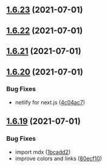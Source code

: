 ## [1.6.23](https://github.com/dds/bosabosa.org/compare/v1.6.22...v1.6.23) (2021-07-01)



## [1.6.22](https://github.com/dds/bosabosa.org/compare/v1.6.21...v1.6.22) (2021-07-01)



## [1.6.21](https://github.com/dds/bosabosa.org/compare/v1.6.20...v1.6.21) (2021-07-01)



## [1.6.20](https://github.com/dds/bosabosa.org/compare/v1.6.19...v1.6.20) (2021-07-01)


### Bug Fixes

* netlify for next.js ([4c04ac7](https://github.com/dds/bosabosa.org/commit/4c04ac73385eace36de47a717357a1c47e9a6380))



## [1.6.19](https://github.com/dds/bosabosa.org/compare/v1.6.18...v1.6.19) (2021-07-01)


### Bug Fixes

* import mdx ([1bcadd2](https://github.com/dds/bosabosa.org/commit/1bcadd236319147783e6083d040f8eaf55485f03))
* improve colors and links ([80ecf10](https://github.com/dds/bosabosa.org/commit/80ecf10e0d2276d677aa1d1d48a77d80e75a6f6e))



